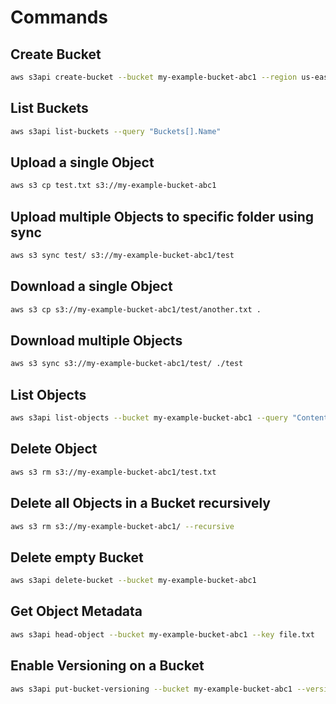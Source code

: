 # Commands

## Create Bucket
```sh
aws s3api create-bucket --bucket my-example-bucket-abc1 --region us-east-1
```

## List Buckets
```sh
aws s3api list-buckets --query "Buckets[].Name"
```

## Upload a single Object
```sh
aws s3 cp test.txt s3://my-example-bucket-abc1
```

## Upload multiple Objects to specific folder using sync
```sh
aws s3 sync test/ s3://my-example-bucket-abc1/test
```

## Download a single Object
```sh
aws s3 cp s3://my-example-bucket-abc1/test/another.txt .
```

## Download multiple Objects
```sh
aws s3 sync s3://my-example-bucket-abc1/test/ ./test
```

## List Objects
```sh
aws s3api list-objects --bucket my-example-bucket-abc1 --query "Contents[].Key"
```

## Delete Object
```sh
aws s3 rm s3://my-example-bucket-abc1/test.txt
```

## Delete all Objects in a Bucket recursively
```sh
aws s3 rm s3://my-example-bucket-abc1/ --recursive
```

## Delete empty Bucket
```sh
aws s3api delete-bucket --bucket my-example-bucket-abc1
```

## Get Object Metadata
```sh
aws s3api head-object --bucket my-example-bucket-abc1 --key file.txt
```

## Enable Versioning on a Bucket
```sh
aws s3api put-bucket-versioning --bucket my-example-bucket-abc1 --versioning-configuration Status=Enabled
```
